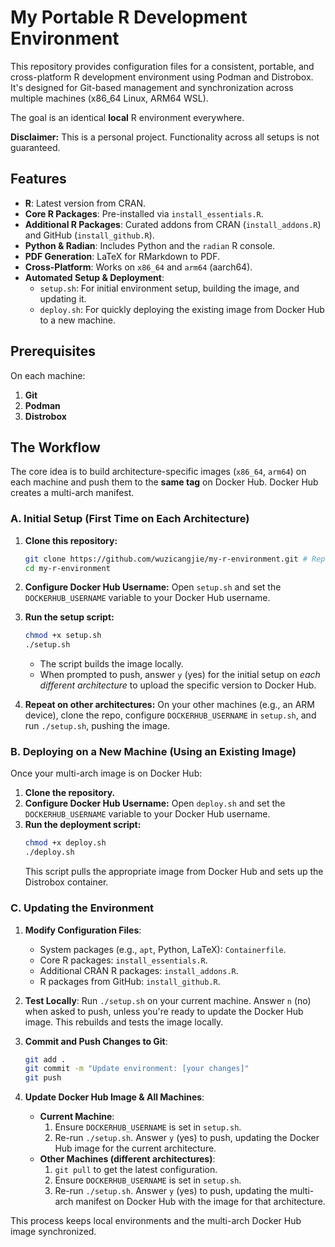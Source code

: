 # My Portable R Development Environment

This repository provides configuration files for a consistent, portable, and cross-platform R development environment using Podman and Distrobox. It's designed for Git-based management and synchronization across multiple machines (x86_64 Linux, ARM64 WSL).

The goal is an identical **local** R environment everywhere.

**Disclaimer:** This is a personal project. Functionality across all setups is not guaranteed.

## Features

- **R**: Latest version from CRAN.
- **Core R Packages**: Pre-installed via `install_essentials.R`.
- **Additional R Packages**: Curated addons from CRAN (`install_addons.R`) and GitHub (`install_github.R`).
- **Python & Radian**: Includes Python and the `radian` R console.
- **PDF Generation**: LaTeX for RMarkdown to PDF.
- **Cross-Platform**: Works on `x86_64` and `arm64` (aarch64).
- **Automated Setup & Deployment**:
    - `setup.sh`: For initial environment setup, building the image, and updating it.
    - `deploy.sh`: For quickly deploying the existing image from Docker Hub to a new machine.

## Prerequisites

On each machine:
1.  **Git**
2.  **Podman**
3.  **Distrobox**

## The Workflow

The core idea is to build architecture-specific images (`x86_64`, `arm64`) on each machine and push them to the **same tag** on Docker Hub. Docker Hub creates a multi-arch manifest.

### A. Initial Setup (First Time on Each Architecture)

1.  **Clone this repository:**
    ```bash
    git clone https://github.com/wuzicangjie/my-r-environment.git # Replace with your repo URL if forked
    cd my-r-environment
    ```

2.  **Configure Docker Hub Username:**
    Open `setup.sh` and set the `DOCKERHUB_USERNAME` variable to your Docker Hub username.

3.  **Run the setup script:**
    ```bash
    chmod +x setup.sh
    ./setup.sh
    ```
    - The script builds the image locally.
    - When prompted to push, answer `y` (yes) for the initial setup on *each different architecture* to upload the specific version to Docker Hub.

4.  **Repeat on other architectures:**
    On your other machines (e.g., an ARM device), clone the repo, configure `DOCKERHUB_USERNAME` in `setup.sh`, and run `./setup.sh`, pushing the image.

### B. Deploying on a New Machine (Using an Existing Image)

Once your multi-arch image is on Docker Hub:

1.  **Clone the repository.**
2.  **Configure Docker Hub Username:**
    Open `deploy.sh` and set the `DOCKERHUB_USERNAME` variable to your Docker Hub username.
3.  **Run the deployment script:**
    ```bash
    chmod +x deploy.sh
    ./deploy.sh
    ```
    This script pulls the appropriate image from Docker Hub and sets up the Distrobox container.

### C. Updating the Environment

1.  **Modify Configuration Files**:
    *   System packages (e.g., `apt`, Python, LaTeX): `Containerfile`.
    *   Core R packages: `install_essentials.R`.
    *   Additional CRAN R packages: `install_addons.R`.
    *   R packages from GitHub: `install_github.R`.

2.  **Test Locally**:
    Run `./setup.sh` on your current machine. Answer `n` (no) when asked to push, unless you're ready to update the Docker Hub image. This rebuilds and tests the image locally.

3.  **Commit and Push Changes to Git**:
    ```bash
    git add .
    git commit -m "Update environment: [your changes]"
    git push
    ```

4.  **Update Docker Hub Image & All Machines**:
    *   **Current Machine**:
        1.  Ensure `DOCKERHUB_USERNAME` is set in `setup.sh`.
        2.  Re-run `./setup.sh`. Answer `y` (yes) to push, updating the Docker Hub image for the current architecture.
    *   **Other Machines (different architectures)**:
        1.  `git pull` to get the latest configuration.
        2.  Ensure `DOCKERHUB_USERNAME` is set in `setup.sh`.
        3.  Re-run `./setup.sh`. Answer `y` (yes) to push, updating the multi-arch manifest on Docker Hub with the image for that architecture.

This process keeps local environments and the multi-arch Docker Hub image synchronized.
